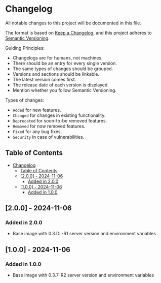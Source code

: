 # Changelog

All notable changes to this project will be documented in this file.

The format is based on [Keep a Changelog](https://keepachangelog.com/en/1.0.0/), and this project adheres to [Semantic Versioning](https://semver.org/spec/v2.0.0.html).

Guiding Principles:

- Changelogs are for humans, not machines.
- There should be an entry for every single version.
- The same types of changes should be grouped.
- Versions and sections should be linkable.
- The latest version comes first.
- The release date of each version is displayed.
- Mention whether you follow Semantic Versioning.

Types of changes:

- `Added` for new features.
- `Changed` for changes in existing functionality.
- `Deprecated` for soon-to-be removed features.
- `Removed` for now removed features.
- `Fixed` for any bug fixes.
- `Security` in case of vulnerabilities.

## Table of Contents

- [Changelog](#changelog)
  - [Table of Contents](#table-of-contents)
  - [\[2.0.0\] - 2024-11-06](#200---2024-11-06)
    - [Added in 2.0.0](#added-in-200)
  - [\[1.0.0\] - 2024-11-06](#100---2024-11-06)
    - [Added in 1.0.0](#added-in-100)

<!-- ## [Unreleased] -->

## [2.0.0] - 2024-11-06

### Added in 2.0.0

- Base image with 0.3.DL-R1 server version and environment variables

## [1.0.0] - 2024-11-06

### Added in 1.0.0

- Base image with 0.3.7-R2 server version and environment variables
